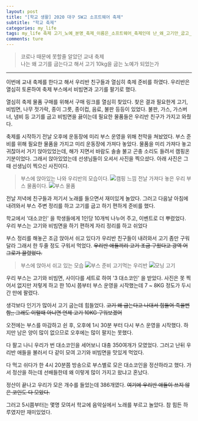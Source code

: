 ```yaml
---
layout: post  
title: "[학교 생활] 2020 대구 SW고 소프트웨어 축제"  
subtitle: "학교 축제"  
categories: my_life 
tags: my_life 축제 고기_노예_분명_축제_이름은_소프트웨어_축제인데 난_왜_고기만_굽고_있는가
comments: ture  
---
```


> 코로나 때문에 못할줄 알았던 교내 축제  
> 나는 왜 고기를 굽는다고 해서 고기 10kg을 굽는 노예가 되었는가

---

이번에 교내 축제를 한다고 해서 우리반 친구들과 열심히 축제 준비를 하였다. 우리반은 열심히 토론하여 축제 부스에서 비빔면과 고기를 팔기로 했다.  

열심히 축제 물품 구매를 위해서 구매 링크를 열심히 찾았다. 찾은 결과 필요한게 고기, 비빔면, 나무 젓가락, 종이 그릇, 종이컵, 음료, 불판 등등이 있었다.
불판, 가스, 가스버너, 냄비 등 고기를 굽고 비빔면을 끓이는데 필요한 물품들은 우리반 친구가 가지고 와줬다.

축제를 시작하기 전날 오후에 운동장에 미리 부스 운영을 위해 천막을 쳐놨었다. 부스 준비를 위해 필요한 물품을 가지고 미리 운동장에 가져다 놓았다.
물품을 미리 가져다 놓고 귀찮아서 거기 앉아있었는데, 해가 지면서 바람도 솔솔 불고 곤충 소리도 들려서 캠핑온 기분이었다.
그래서 앉아있었는데 선생님들이 오셔서 사진을 찍으셨다. 아래 사진은 그때 선생님이 찍으신 사진이다.

> 부스에 앉아있는 나와 우리반의 모습이다.
![캠핑 느낌](https://Junhong0209.github.io/assets/img/Festival/Festival_day-1-1.jpg)
> 전날 가져다 놓은 우리 부스 물품이다.
![부스 물품](https://Junhong0209.github.io/assets/img/Festival/Festival_day-1-2.jpg)

전날 저녁에 친구들과 저기서 노래를 들으면서 재미있게 놀았다. 그러고 다음날 아침에 내려와서 부스 주변 정리를 하고 고기를 굽고 하기 편하게 준비를 했다.

학교에서 '대소코인' 을 학생들에게 1인당 10개씩 나누어 주고, 이벤트로 더 뿌렸었다. 우리 부스는 고기와 비빔면을 하기 편하게 자리 정리를 하고 쉬었다

부스 정리를 해놓곤 조금 앉아서 쉬고 있다가 우리반 친구들이 내려와서 고기 좀만 구워달라 그래서 한 두줄 정도 구워서 먹었다.
~~우리반 애들끼리 고기 조금 구웠다고 광역 어그로가 끌렸었다.~~

> 부스에 앉아서 쉬고 있는 모습
![부스 준비](https://Junhong0209.github.io/assets/img/Festival/Festival2.jpg)
> 고기먹는 우리반
![모닝 고기](https://Junhong0209.github.io/assets/img/Festival/Festival1.jpg)

우리 부스는 고기와 비빔면, 사이다를 세트로 하여 '3 대소코인' 을 받았다. 사진은 못 찍어서 없지만 저렇게 하고 한 10시 쯤부터 부스 운영을 시작했는데 7 ~ 8KG 정도가 두시간 만에 팔렸다.

생각보다 인기가 많아서 고기 굽는데 힘들었다. ~~고기 왜 굽는다고 나대서 힘들어 죽을뻔함;; 그래도 이럴때 아니면 언제 고기 10KG 구워보겠어~~

오전에는 부스를 마감하고 쉰 후, 오후에 1시 30분 부터 다시 부스 운영을 시작했다. 하지만 남은 양이 많이 없으므로 오후에는 많이 팔지는 못했다.

다 팔고 나니 우리가 번 대소코인을 세어보니 대충 350여개가 모였었다. 그러고 난뒤 우리반 애들을 불러서 다 같이 모여 고기와 비빔면을 맛있게 먹었다.

다 먹고 쉬다가 한 4시 20분쯤 방송으로 부스별로 모은 대소코인을 정산하라고 했다. 가서 정산을 하는데 선배들한테 왜 이렇게 많이 가지고 왔냐고 혼났다.

정산이 끝나고 우리가 모은 개수를 들었는데 386개였다. ~~여기에 우리반 애들이 쓰지 않은 코인도 다 모았다.~~

그러고 5시쯤부터는 몇명 모여서 학교에 음악실에서 노래를 부르고 놀았다. 참 힘든 하루였지만 재미있었다.

